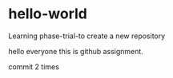 # hello-world
Learning phase-trial-to create a new repository

hello everyone this is github assignment.


commit 2 times

